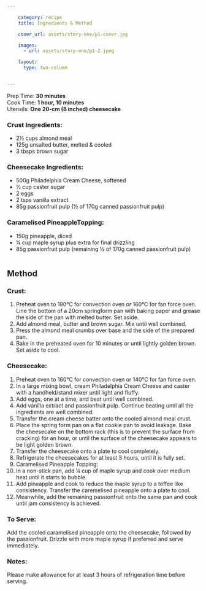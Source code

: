 ```yaml
---

    category: recipe
    title: Ingredients & Method

    cover_url: assets/story-one/p1-cover.jpg

    images:
      - url: assets/story-one/p1-2.jpeg

    layout:
      type: two-column


---
```


Prep Time: <b>30 minutes</b><br>
Cook Time: <b>1 hour, 10 minutes</b><br>
Utensils: <b>One 20-cm (8 inched) cheesecake</b>

### Crust Ingredients:

- 2½ cups almond meal
- 125g unsalted butter, melted & cooled
- 3 tbsps brown sugar

### Cheesecake Ingredients:

- 500g Philadelphia Cream Cheese, softened
- ½ cup caster sugar
- 2 eggs
- 2 tsps vanilla extract
- 85g passionfruit pulp (½ of 170g canned passionfruit pulp)

### Caramelised PineappleTopping:

- 150g pineapple, diced
- ¼ cup maple syrup plus extra for final drizzling
- 85g passionfruit pulp (remaining ½ of 170g canned passionfruit pulp)

<img data-media-id="images:1">

## Method

### Crust:

1. Preheat oven to 180°C for convection oven or 160°C for fan force oven. Line the bottom of a 20cm springform pan with baking paper and grease the side of the pan with melted butter. Set aside.
2. Add almond meal, butter and brown sugar. Mix until well combined.
3. Press the almond meal crumbs over base and the side of the prepared pan.
4. Bake in the preheated oven for 10 minutes or until lightly golden brown. Set aside to cool.

### Cheesecake:

1. Preheat oven to 160°C for convection oven or 140°C for fan force oven.
2. In a large mixing bowl, cream Philadelphia Cream Cheese and caster with a handheld/stand mixer until light and fluffy.
3. Add eggs, one at a time, and beat until well combined.
4. Add vanilla extract and passionfruit pulp. Continue beating until all the ingredients are well combined.
5. Transfer the cream cheese batter onto the cooled almond meal crust.
6. Place the spring form pan on a flat cookie pan to avoid leakage. Bake the cheesecake on the bottom rack (this is to prevent the surface from cracking) for an hour, or until the surface of the cheesecake appears to be light golden brown.
7. Transfer the cheesecake onto a plate to cool completely.
8. Refrigerate the cheesecakes for at least 3 hours, until it is fully set.
9. Caramelised Pineapple Topping:
10. In a non-stick pan, add ¼ cup of maple syrup and cook over medium heat until it starts to bubble.
11. Add pineapple and cook to reduce the maple syrup to a toffee like consistency. Transfer the caremelised pineapple onto a plate to cool.
12. Meanwhile, add the remaining passionfruit onto the same pan and cook until jam consistency is achieved.

### To Serve:

Add the cooled caramelised pineapple onto the cheesecake, followed by the passionfruit. Drizzle with more maple syrup if preferred and serve immediately.

### Notes:

Please make allowance for at least 3 hours of refrigeration time before serving.
